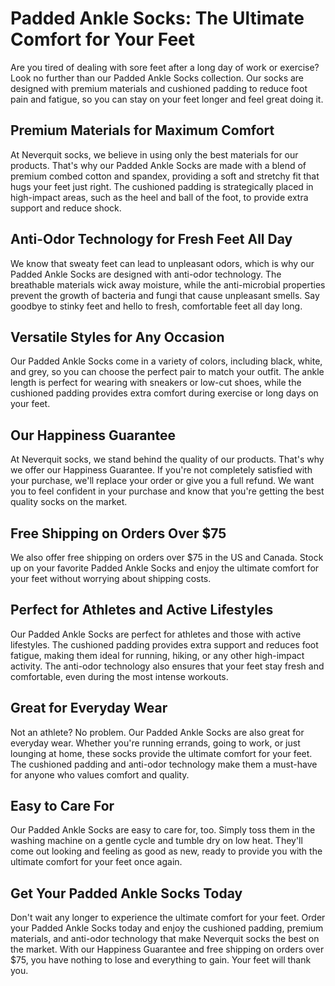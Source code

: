 # Padded Ankle Socks: The Ultimate Comfort for Your Feet

Are you tired of dealing with sore feet after a long day of work or exercise? Look no further than our Padded Ankle Socks collection. Our socks are designed with premium materials and cushioned padding to reduce foot pain and fatigue, so you can stay on your feet longer and feel great doing it.

## Premium Materials for Maximum Comfort

At Neverquit socks, we believe in using only the best materials for our products. That's why our Padded Ankle Socks are made with a blend of premium combed cotton and spandex, providing a soft and stretchy fit that hugs your feet just right. The cushioned padding is strategically placed in high-impact areas, such as the heel and ball of the foot, to provide extra support and reduce shock.

## Anti-Odor Technology for Fresh Feet All Day

We know that sweaty feet can lead to unpleasant odors, which is why our Padded Ankle Socks are designed with anti-odor technology. The breathable materials wick away moisture, while the anti-microbial properties prevent the growth of bacteria and fungi that cause unpleasant smells. Say goodbye to stinky feet and hello to fresh, comfortable feet all day long.

## Versatile Styles for Any Occasion

Our Padded Ankle Socks come in a variety of colors, including black, white, and grey, so you can choose the perfect pair to match your outfit. The ankle length is perfect for wearing with sneakers or low-cut shoes, while the cushioned padding provides extra comfort during exercise or long days on your feet. 

## Our Happiness Guarantee

At Neverquit socks, we stand behind the quality of our products. That's why we offer our Happiness Guarantee. If you're not completely satisfied with your purchase, we'll replace your order or give you a full refund. We want you to feel confident in your purchase and know that you're getting the best quality socks on the market.

## Free Shipping on Orders Over $75

We also offer free shipping on orders over $75 in the US and Canada. Stock up on your favorite Padded Ankle Socks and enjoy the ultimate comfort for your feet without worrying about shipping costs.

## Perfect for Athletes and Active Lifestyles

Our Padded Ankle Socks are perfect for athletes and those with active lifestyles. The cushioned padding provides extra support and reduces foot fatigue, making them ideal for running, hiking, or any other high-impact activity. The anti-odor technology also ensures that your feet stay fresh and comfortable, even during the most intense workouts.

## Great for Everyday Wear

Not an athlete? No problem. Our Padded Ankle Socks are also great for everyday wear. Whether you're running errands, going to work, or just lounging at home, these socks provide the ultimate comfort for your feet. The cushioned padding and anti-odor technology make them a must-have for anyone who values comfort and quality.

## Easy to Care For

Our Padded Ankle Socks are easy to care for, too. Simply toss them in the washing machine on a gentle cycle and tumble dry on low heat. They'll come out looking and feeling as good as new, ready to provide you with the ultimate comfort for your feet once again.

## Get Your Padded Ankle Socks Today

Don't wait any longer to experience the ultimate comfort for your feet. Order your Padded Ankle Socks today and enjoy the cushioned padding, premium materials, and anti-odor technology that make Neverquit socks the best on the market. With our Happiness Guarantee and free shipping on orders over $75, you have nothing to lose and everything to gain. Your feet will thank you.